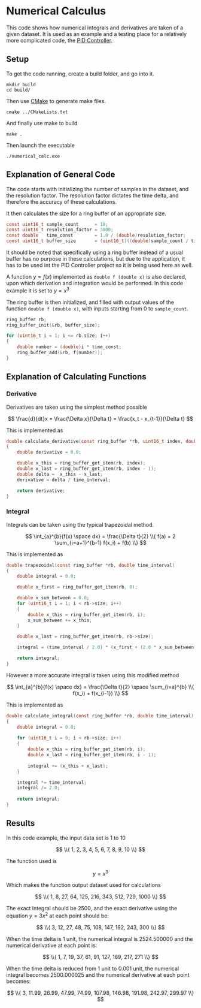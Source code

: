 # Numerical Calculus

This code shows how numerical integrals and derivatives are taken of a given 
dataset. It is used as an example and a testing place for a relatively more 
complicated code, the [PID Controller](https://github.com/usmanmehmood55/pid_controller).

## Setup

To get the code running, create a build folder, and go into it.
```
mkdir build
cd build/
```

Then use [CMake](https://cmake.org/download/) to generate make files.
```
cmake ../CMakeLists.txt 
```

And finally use make to build
```
make .
```

Then launch the executable
```
./numerical_calc.exe
```


## Explanation of General Code

The code starts with initializing the number of samples in the dataset, and the
resolution factor. The resolution factor dictates the time delta, and therefore
the accuracy of these calculations.

It then calculates the size for a ring buffer of an appropriate size.
```c
const uint16_t sample_count      = 10;
const uint16_t resolution_factor = 3000; 
const double   time_const        = 1.0 / (double)resolution_factor;
const uint16_t buffer_size       = (uint16_t)((double)sample_count / time_const);
```
It should be noted that specifically using a ring buffer instead of a usual 
buffer has no purpose in these calculations, but due to the application, it 
has to be used int the PID Controller project so it is being used here as 
well.

A function $y=f(x)$ implemented as `double f (double x)` is also 
declared, upon which derivation and integration would be performed. In this 
code example it is set to $y=x^3$

The ring buffer is then initialized, and filled with output values of the 
function `double f (double x)`, with inputs starting from 0 to `sample_count`.
```c
ring_buffer rb;
ring_buffer_init(&rb, buffer_size);

for (uint16_t i = 1; i <= rb.size; i++)
{
    double number = (double)i * time_const;
    ring_buffer_add(&rb, f(number));
}
```

## Explanation of Calculating Functions

### Derivative
Derivatives are taken using the simplest method possible

$$ \frac{d}{dt}x = \frac{\Delta x}{\Delta t} = \frac{x_t - x_{t-1}}{\Delta t} $$

This is implemented as
```c
double calculate_derivative(const ring_buffer *rb, uint16_t index, double time_interval)
{
    double derivative = 0.0;

    double x_this = ring_buffer_get_item(rb, index);
    double x_last = ring_buffer_get_item(rb, index - 1);
    double delta =  x_this - x_last;
    derivative = delta / time_interval;

    return derivative;
}
```

### Integral
Integrals can be taken using the typical trapezoidal method.

$$ \int_{a}^{b}{f(x) \space dx} = \frac{\Delta t}{2} \\{ f(a) + 2 \sum_{i=a+1}^{b-1} f(x_i) + f(b) \\} $$

This is implemented as
```c
double trapezoidal(const ring_buffer *rb, double time_interval)
{
    double integral = 0.0;

    double x_first = ring_buffer_get_item(rb, 0);

    double x_sum_between = 0.0;
    for (uint16_t i = 1; i < rb->size; i++)
    {
        double x_this = ring_buffer_get_item(rb, i);
        x_sum_between += x_this;
    }

    double x_last = ring_buffer_get_item(rb, rb->size);

    integral = (time_interval / 2.0) * (x_first + (2.0 * x_sum_between) + x_last);

    return integral;
}
```

However a more accurate integral is taken using this modified method

$$ \int_{a}^{b}{f(x) \space dx} = \frac{\Delta t}{2} \space \sum_{i=a}^{b} \\{  f(x_i) + f(x_{i-1}) \\} $$

This is implemented as
```c
double calculate_integral(const ring_buffer *rb, double time_interval)
{
    double integral = 0.0;
    
    for (uint16_t i = 0; i < rb->size; i++)
    {
        double x_this = ring_buffer_get_item(rb, i);
        double x_last = ring_buffer_get_item(rb, i - 1);
        
        integral += (x_this + x_last);
    }

    integral *= time_interval;
    integral /= 2.0;
    
    return integral;
}
```

## Results

In this code example, the input data set is 1 to 10

$$ \\{ 1, 2, 3, 4, 5, 6, 7, 8, 9, 10 \\} $$

The function used is

$$ y = x^3 $$

Which makes the function output dataset used for calculations

$$ \\{ 1, 8, 27, 64, 125, 216, 343, 512, 729, 1000 \\} $$

The exact integral should be $2500$, and the exact derivative using the 
equation $y=3x^2$ at each point should be:

$$ \\{ 3, 12, 27, 48, 75, 108, 147, 192, 243, 300 \\} $$

When the time delta is 1 unit, the numerical integral is $2524.500000$ and the 
numerical derivative at each point is:

$$ \\{ 1, 7, 19, 37, 61, 91, 127, 169, 217, 271 \\} $$

When the time delta is reduced from 1 unit to 0.001 unit, the numerical 
integral becomes 2500.000025 and the numerical derivative at each point 
becomes:

$$ \\{ 3, 11.99, 26.99, 47.99, 74.99, 107.98, 146.98, 191.98, 242.97, 299.97 \\} $$
